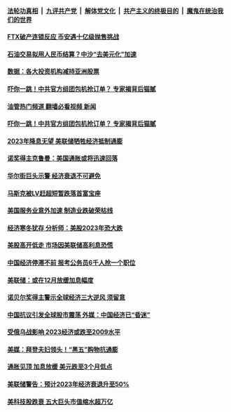 ####  [法轮功真相](../../../../basic/blob/master/README.md?t=12160131) &nbsp;|&nbsp; [九评共产党](../../../../9ping.md/blob/master/README.md?t=12160131) &nbsp;|&nbsp; [解体党文化](../../../../jtdwh.md/blob/master/README.md?t=12160131)  &nbsp;|&nbsp; [共产主义的终极目的](../../../../gczydzjmd.md/blob/master/README.md?t=12160131) &nbsp;|&nbsp; [魔鬼在统治我们的世界](../../../../mgztzwmdsj.md/blob/master/README.md?t=12160131) 

#### [FTX破产连锁反应 币安遇十亿级抛售挑战](../pages/soh7/679368.md?t=12160131) 
#### [石油交易拟用人民币结算？中沙“去美元化”加速](../pages/soh7/678864.md?t=12160131) 
#### [数据：各大投资机构减持亚洲股票](../pages/soh7/678879.md?t=12160131) 
#### [吓你一跳！中共官方组团包机抢订单？ 专家揭背后猫腻 ](../pages/soh7/678684.md?t=12160131) 
#### [油管热门频道 翻墙必看视频 新闻](http://129.146.143.75:81/youtube.html?12160131)
#### [吓你一跳！中共官方组团包机抢订单？ 专家揭背后猫腻 ](../pages/soh7/678684.md?t=12160131) 
#### [2023年降息无望 美联储牺牲经济抵制通膨](../pages/soh7/678585.md?t=12160131) 
#### [诺奖得主克鲁曼：美国通胀或将迅速回落](../pages/soh7/678318.md?t=12160131) 
#### [华尔街巨头示警 经济衰退不可避免](../pages/soh7/677949.md?t=12160131) 
#### [马斯克被LV赶超短暂跌落首富宝座](../pages/soh7/677703.md?t=12160131) 
#### [美国服务业意外加速 制造业跌破荣枯线](../pages/soh7/677424.md?t=12160131) 
#### [经济寒冬犹存 分析师：美股2023年恐大跌](../pages/soh7/676995.md?t=12160131) 
#### [美股高开低走 市场因美联储高利息恐慌](../pages/soh7/677190.md?t=12160131) 
#### [中国经济停滞不前 报考公务员6千人抢一个职位](../pages/soh7/676509.md?t=12160131) 
#### [美联储：或在12月放缓加息幅度](../pages/soh7/676314.md?t=12160131) 
#### [诺贝尔奖得主警示全球经济三大逆风 须留意](../pages/soh7/675960.md?t=12160131) 
#### [中国抗议引发全球股市震荡 外媒：中国经济已“昏迷”](../pages/soh7/675261.md?t=12160131) 
#### [受俄乌战影响 2023经济或跌至2009水平](../pages/soh7/675216.md?t=12160131) 
#### [美媒：拜登夫妇领头！“黑五”购物抗通膨](../pages/soh7/675147.md?t=12160131) 
#### [通胀见顶 加息放缓 美元跌至3个月低点](../pages/soh7/674961.md?t=12160131) 
#### [美联储警告：预计2023年经济衰退升至50%](../pages/soh7/674145.md?t=12160131) 
#### [美科技股跌衰 五大巨头市值缩水超万亿](../pages/soh7/673938.md?t=12160131) 
<img src='http://gfw-breaker.win/goodnews/indexes/soh7.md' width='0px' height='0px'/>
